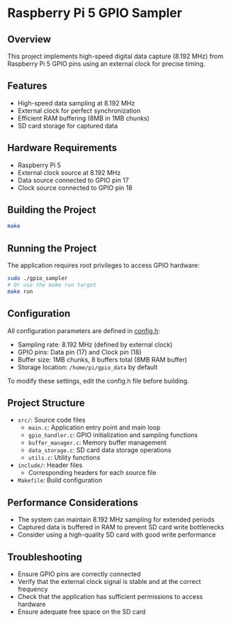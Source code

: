 # Raspberry Pi 5 GPIO Sampler

## Overview
This project implements high-speed digital data capture (8.192 MHz) from Raspberry Pi 5 GPIO pins using an external clock for precise timing.

## Features
- High-speed data sampling at 8.192 MHz
- External clock for perfect synchronization
- Efficient RAM buffering (8MB in 1MB chunks)
- SD card storage for captured data

## Hardware Requirements
- Raspberry Pi 5
- External clock source at 8.192 MHz
- Data source connected to GPIO pin 17
- Clock source connected to GPIO pin 18

## Building the Project
```bash
make
```

## Running the Project
The application requires root privileges to access GPIO hardware:
```bash
sudo ./gpio_sampler
# Or use the make run target
make run
```

## Configuration
All configuration parameters are defined in [config.h](config.h):

- Sampling rate: 8.192 MHz (defined by external clock)
- GPIO pins: Data pin (17) and Clock pin (18)
- Buffer size: 1MB chunks, 8 buffers total (8MB RAM buffer)
- Storage location: `/home/pi/gpio_data` by default

To modify these settings, edit the config.h file before building.

## Project Structure
- `src/`: Source code files
  - `main.c`: Application entry point and main loop
  - `gpio_handler.c`: GPIO initialization and sampling functions
  - `buffer_manager.c`: Memory buffer management
  - `data_storage.c`: SD card data storage operations
  - `utils.c`: Utility functions
- `include/`: Header files
  - Corresponding headers for each source file
- `Makefile`: Build configuration

## Performance Considerations
- The system can maintain 8.192 MHz sampling for extended periods
- Captured data is buffered in RAM to prevent SD card write bottlenecks
- Consider using a high-quality SD card with good write performance

## Troubleshooting
- Ensure GPIO pins are correctly connected
- Verify that the external clock signal is stable and at the correct frequency
- Check that the application has sufficient permissions to access hardware
- Ensure adequate free space on the SD card